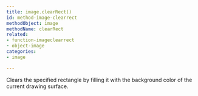 ```yaml
---
title: image.clearRect()
id: method-image-clearrect
methodObject: image
methodName: clearRect
related:
- function-imageclearrect
- object-image
categories:
- image

---
```


Clears the specified rectangle by filling it with the background color of the current drawing surface.
